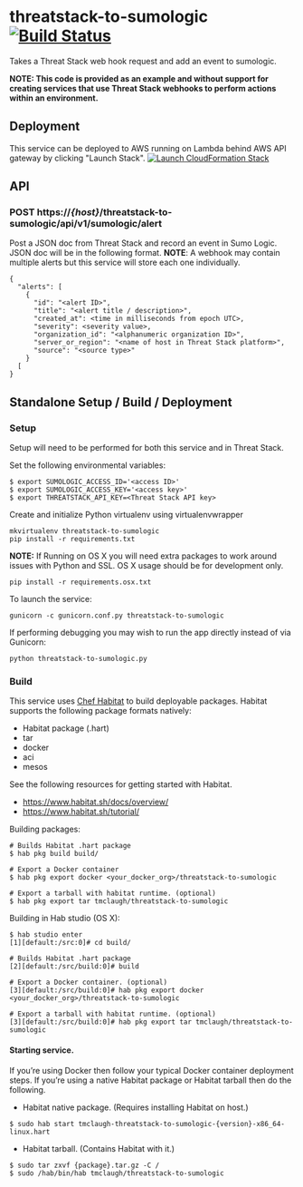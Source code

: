 # threatstack-to-sumologic [![Build Status](https://travis-ci.org/threatstack/threatstack-to-sumologic.svg?branch=master)](https://travis-ci.org/threatstack/threatstack-to-sumologic)

Takes a Threat Stack web hook request and add an event to sumologic.

**NOTE: This code is provided as an example and without support for creating services that use Threat Stack webhooks to perform actions within an environment.**

## Deployment
This service can be deployed to AWS running on Lambda behind AWS API gateway by clicking "Launch Stack".
[![Launch CloudFormation
Stack](https://s3.amazonaws.com/cloudformation-examples/cloudformation-launch-stack.png)](https://console.aws.amazon.com/cloudformation/home?region=us-east-1#/stacks/new?stackName=threatstack-to-sumologic&templateURL=https://s3.amazonaws.com/ts-demo-lamba-deploys/threatstack-to-sumologic.json)

## API
### POST https://_{host}_/threatstack-to-sumologic/api/v1/sumologic/alert
Post a JSON doc from Threat Stack and record an event in Sumo Logic.  JSON doc will be in the following format.  __NOTE__: A webhook may contain multiple alerts but this service will store each one individually.
```
{
  "alerts": [
    {
      "id": "<alert ID>",
      "title": "<alert title / description>",
      "created_at": <time in milliseconds from epoch UTC>,
      "severity": <severity value>,
      "organization_id": "<alphanumeric organization ID>",
      "server_or_region": "<name of host in Threat Stack platform>",
      "source": "<source type>"
    }
  [
}
```


## Standalone Setup / Build / Deployment
### Setup
Setup will need to be performed for both this service and in Threat Stack.

Set the following environmental variables:
```
$ export SUMOLOGIC_ACCESS_ID='<access ID>'
$ export SUMOLOGIC_ACCESS_KEY='<access key>'
$ export THREATSTACK_API_KEY=<Threat Stack API key>
```

Create and initialize Python virtualenv using virtualenvwrapper
```
mkvirtualenv threatstack-to-sumologic
pip install -r requirements.txt
```

__NOTE:__ If Running on OS X you will need extra packages to work around issues with Python and SSL. OS X usage should be for development only.
```
pip install -r requirements.osx.txt
```

To launch the service:
```
gunicorn -c gunicorn.conf.py threatstack-to-sumologic
```

If performing debugging you may wish to run the app directly instead of via Gunicorn:
```
python threatstack-to-sumologic.py
```

### Build
This service uses [Chef Habitat](http://www.habitat.sh) to build deployable packages.  Habitat supports the following package formats natively:
* Habitat package (.hart)
* tar
* docker
* aci
* mesos

See the following resources for getting started with Habitat.
* https://www.habitat.sh/docs/overview/
* https://www.habitat.sh/tutorial/

Building packages:
```
# Builds Habitat .hart package
$ hab pkg build build/

# Export a Docker container
$ hab pkg export docker <your_docker_org>/threatstack-to-sumologic

# Export a tarball with habitat runtime. (optional)
$ hab pkg export tar tmclaugh/threatstack-to-sumologic
```

Building in Hab studio (OS X):
```
$ hab studio enter
[1][default:/src:0]# cd build/

# Builds Habitat .hart package
[2][default:/src/build:0]# build

# Export a Docker container. (optional)
[3][default:/src/build:0]# hab pkg export docker <your_docker_org>/threatstack-to-sumologic

# Export a tarball with habitat runtime. (optional)
[3][default:/src/build:0]# hab pkg export tar tmclaugh/threatstack-to-sumologic
```

#### Starting service.
If you’re using Docker then follow your typical Docker container deployment steps.  If you’re using a native Habitat package or Habitat tarball then do the following.

* Habitat native package.  (Requires installing Habitat on host.)
```
$ sudo hab start tmclaugh-threatstack-to-sumologic-{version}-x86_64-linux.hart
```

* Habitat tarball.  (Contains Habitat with it.)
```
$ sudo tar zxvf {package}.tar.gz -C /
$ sudo /hab/bin/hab tmclaugh/threatstack-to-sumologic
```

